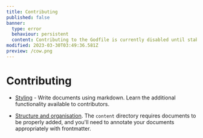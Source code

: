 ```yaml
---
title: Contributing
published: false
banner:
  type: error
  behaviour: persistent
  content: Contributing to the Godfile is currently disabled until stable release.
modified: 2023-03-30T03:49:36.581Z
preview: /cow.png
---
```



# Contributing

- [Styling](contributing/styling) - Write documents using markdown. Learn the additional functionality available to contributors.

- [Structure and organisation](contributing/structure-and-organisation). The `content` directory requires documents to be properly added, and you'll need to annotate your documents appropriately with frontmatter.